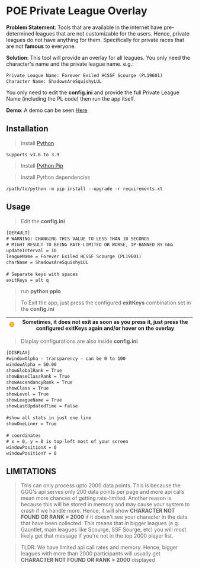 # POE Private League Overlay

**Problem Statement**: Tools that are available in the internet have pre-determined leagues that are not customizable for the users. Hence, private leagues do not have anything for them. Specifically for private races that are not **famous** to everyone.

**Solution**: This tool will provide an overlay for all leagues. You only need the character's name and the private league name. e.g.:
```
Private League Name: Forever Exiled HCSSF Scourge (PL19601)
Character Name: ShadowsAreSquishyLUL
```

You only need to edit the **config.ini** and provide the full Private League Name (including the PL code) then run the app itself.

**Demo**: A demo can be seen [Here](https://youtu.be/SlyW3_enPGo)
## Installation

> Install [Python](https://www.python.org/downloads/)

```
Supports v3.6 to 3.9
```

> Install [Python Pip](https://pip.pypa.io/en/stable/installation/#get-pip-py)

> Install Python dependencies

```
/path/to/python -m pip install --upgrade -r requirements.xt
```

## Usage

> Edit the **config.ini**
```
[DEFAULT]
# WARNING: CHANGING THIS VALUE TO LESS THAN 10 SECONDS
# MIGHT RESULT TO BEING RATE-LIMITED OR WORSE, IP-BANNED BY GGG
updateInterval = 10
leagueName = Forever Exiled HCSSF Scourge (PL19601)
charName = ShadowsAreSquishyLUL

# Separate keys with spaces
exitKeys = alt q
```
> run **python pplo**

> To Exit the app, just press the configured **exitKeys** combination set in the **config.ini**

| ![Warning](/assets/warning.png) |  Sometimes, it does not exit as soon as you press it, just press the configured **exitKeys** again and/or hover on the overlay |
| -- | -- |

> Display configurations are also inside **config.ini**
```
[DISPLAY]
#windowAlpha - transparency - can be 0 to 100
windowAlpha = 50.00
showGlobalRank = True
showBaseClassRank = True
showAscendancyRank = True
showClass = True
showLevel = True
showLeagueName = True
showLastUpdatedTime = False

#show all stats in just one line
showOneLiner = True

# coordinates
# x = 0, y = 0 is top-left most of your screen
windowPositionX = 0
windowPositionY = 0
```

## LIMITATIONS

> This can only process upto 2000 data points. This is because the GGG's api serves only 200 data points per page and more api calls mean more chances of getting rate-limited. Another reason is because this will be stored in memory and may cause your system to crash if we handle more. Hence, it will show **CHARACTER NOT FOUND OR RANK > 2000** if it doesn't see your character in the data that have been collected. This means that in bigger leagues (e.g. Gauntlet, main leagues like Scourge, SSF Sourge, etc) you will most likely get that message if you're not in the top 2000 player list.

> TLDR: We have limited api call rates and memory. Hence, bigger leagues with more than 2000 participants will usually get **CHARACTER NOT FOUND OR RANK > 2000** displayed
